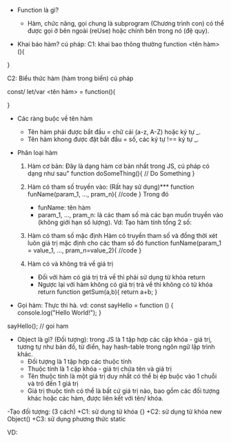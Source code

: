 - Function là gì?

  - Hàm, chức năng, gọi chung là subprogram (Chương trình con) có thể được gọi ở bên ngoài (reUse) hoặc chính bên trong nó (đệ quy).

- Khai báo hàm?
  cú pháp:
  C1: khai bao thông thường
  function <tên hàm> (){

}

C2: Biểu thức hàm (hàm trong biến)
cú pháp

const/ let/var <tên hàm> = function(){

}

- Các ràng buộc về tên hàm

  - Tên hàm phải được bắt đầu = chữ cái (a-z, A-Z) hoặc ký tự \_.
  - Tên hàm khong được đặt bắt đầu = số, các ký tự !== ký tự \_.

- Phân loại hàm

  1. Hàm cơ bản: Đây là dạng hàm cơ bản nhất trong JS, cú pháp có dạng như sau"
     function doSomeThing(){
     // Do Something
     }

  2. Hàm có tham số truyền vào: (Rất hay sử dụng)\*\*\*
     function funName(param_1, ..., pram_n){
     //code
     }
     Trong đó

     - funName: tên hàm
     - param_1, ..., pram_n: là các tham số mà các bạn muốn truyền vào (không giới hạn số lượng).
       Vd: Tạo hàm tính tổng 2 số:

  3. Hàm có tham số mặc định
     Hàm có truyền tham số và đồng thời xét luôn giá trị mặc định cho các tham số đó
     function funName(param_1 = value_1, ..., pram_n=value_2){
     //code
     }

  4. Hàm có và không trả về giá trị


      + Đối với hàm có giá trị trả về thì phải sử dụng từ khóa return
      + Ngược lại với hàm không có giá trị trả về thì không có từ khóa return
      function getSum(a,b){
          return a+b;
      }

- Gọi hàm: Thực thi hà. vd:
const sayHello = function () {
    console.log("Hello World!");
}

sayHello(); // goi ham






- Object  là gì? (Đối tượng): trong JS là 1 tập hợp các cặp khóa - giá trị, tương tự như bản đồ, từ điển, hay hash-table trong ngôn ngữ lập trình khác.
    + Đối tượng là 1 tập hợp các thuộc tính
    + Thuộc tính là 1 cặp khóa - giá trị chứa tên và giá trị
    + Tên thuộc tính là một giá trị duy nhất có thể bị ép buộc vào 1 chuỗi và trỏ đến 1 giá trị
    + Giá trị thuộc tính có thể là bất cứ giá trị nào, bao gồm các đối tượng khác hoặc các hàm, được liên kết với tên/ khóa.

-Tạo đối tượng: (3 cách)
    +C1: sử dụng từ khóa {}
    +C2: sử dụng từ khóa new Object()
    +C3: sử dụng phương thức static

VD: 

